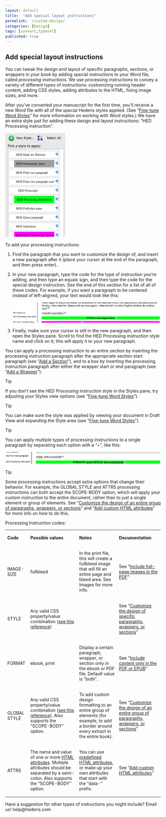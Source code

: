 ```yaml
---
layout: default
title:  "Add special layout instructions"
permalink:  /custom-design/
categories: [Design]
tags: [convert,typeset]
published: true
---
```


<section data-type="chapter" class="hsecchapter" data-hederis-type="hsecchapter" id="custom-design" data-pi-attrs="id: custom-design; data-tags: convert,typeset;" role="doc-chapter" data-tags="convert,typeset" data-author-name=" " data-book-title=" " title="Add special layout instructions"><h1 data-hederis-type="hblkchaptitle" class="hblkchaptitle" id="pOe6isDLr">Add special layout instructions</h1><p class="hblkp" data-hederis-type="hblkp" id="pm5ueRTJK">You can tweak the design and layout of specific paragraphs, sections, or wrappers in your book by adding special instructions to your Word file, called <em class="hspanem" data-hederis-type="hspanem" id="pOIBGUprq">processing instructions</em>. We use processing instructions to convey a variety of different types of instructions: customizing running header content, adding CSS styles, adding attributes to the HTML, fixing image sizes, and more.</p><p class="hblkp" data-hederis-type="hblkp" id="prZLf0Rkn">After you&#8217;ve converted your manuscript for the first time, you&#8217;ll receive a new Word file with all of the special Hederis styles applied. (See &#8220;<a href="{% post_url 2020-08-18-13-WorkingwithMicrosoftWord %}" data-hederis-type="hspana" id="pT98ZDuvs"><span class="Hyperlink" data-hederis-type="hspnspan" id="p8d7uZ1dt">Fine-tune Word Styles</span></a>&#8221; for more information on working with Word styles.) We have an extra style just for adding these design and layout instructions: &#8220;HED Processing instruction&#8221;.</p><img data-hederis-type="hblkimg" class="hblkimg" id="p84lMhCpW" src="/images/pi1.png" data-img-src="pi1.png"/><p class="hblkp" data-hederis-type="hblkp" id="pxCumvzMs">To add your processing instructions:</p><ol class="hwprnumlist" data-hederis-type="hwprnumlist" id="pRXO7RCrF"><li class="hblkoli" data-hederis-type="hblkoli" id="liCvdnNDbG"><p class="hblkoli" data-hederis-type="hblklip" id="pScysNbib">Find the paragraph that you want to customize the design of, and insert a new paragraph after it (place your cursor at the end of the paragraph, and then press enter).</p></li><li class="hblkoli" data-hederis-type="hblkoli" id="liOmRvPVdY"><p class="hblkoli" data-hederis-type="hblklip" id="pXCoxNUwT">In your new paragraph, type the code for the type of instruction you&#8217;re adding, and then type an equals sign, and then type the code for the special design instruction. See the end of this section for a list of all of these codes. For example, if you want a paragraph to be centered instead of left-aligned, your text would look like this:</p><img data-hederis-type="hblkimg" class="hblkimg" id="pkT8vHGJI" src="/images/pi2.png" data-img-src="pi2.png"/></li><li class="hblkoli" data-hederis-type="hblkoli" id="livCPrQagZ"><p class="hblkoli" data-hederis-type="hblklip" id="pCNC5h5st">Finally, make sure your cursor is still in the new paragraph, and then open the Styles pane. Scroll to find the HED Processing instruction style name and click on it; this will apply it to your new paragraph.</p></li></ol><p class="hblkp" data-hederis-type="hblkp" id="pzZFpQlA9">You can apply a processing instruction to an entire section by inserting the processing instruction paragraph after the appropriate section start paragraph (see &#8220;<a href="{% post_url 2020-08-18-16-AddaSection %}" data-hederis-type="hspana" id="p4wMSfDaC"><span class="Hyperlink" data-hederis-type="hspnspan" id="pvaDNmO9n">Add a Section</span></a>&#8221;), and to a box by inserting the processing instruction paragraph after either the wrapper start or end paragraph (see &#8220;<a href="{% post_url 2020-08-18-15-AddaWrapper %}" data-hederis-type="hspana" id="pra2mv9nN"><span class="Hyperlink" data-hederis-type="hspnspan" id="pSTgQLHhg">Add a Wrapper</span></a>&#8221;).</p><aside class="hwprbox box" data-hederis-type="hwprbox" id="pu4HPJ9qf" data-type="sidebar"><p class="hblktype" data-hederis-type="hblktype" id="p51g8rBaV">Tip</p><p class="hblkp" data-hederis-type="hblkp" id="p1p0Y3Tp9">If you don&#8217;t see the <em class="hspanem" data-hederis-type="hspanem" id="pi2UXhNcn">HED Processing instruction</em> style in the Styles pane, try adjusting your Styles view options (see &#8220;<a href="{% post_url 2020-08-18-13-WorkingwithMicrosoftWord %}" data-hederis-type="hspana" id="pqmfCdHXP"><span class="Hyperlink" data-hederis-type="hspnspan" id="p0knm3Vrv">Fine-tune Word Styles</span></a>&#8221;).</p></aside><aside class="hwprbox box" data-hederis-type="hwprbox" id="pZMBiv0LB" data-type="sidebar"><p class="hblktype" data-hederis-type="hblktype" id="psexAFkmp">Tip</p><p class="hblkp" data-hederis-type="hblkp" id="pHlqa0knE">You can make sure the style was applied by viewing your document in Draft View and expanding the Style area (see &#8220;<a href="{% post_url 2020-08-18-13-WorkingwithMicrosoftWord %}" data-hederis-type="hspana" id="p9PGR6kS1"><span class="Hyperlink" data-hederis-type="hspnspan" id="p6rmjmCKg">Fine-tune Word Styles</span></a>&#8221;).</p></aside><aside class="hwprbox box" data-hederis-type="hwprbox" id="pib1S8Nn2" data-type="sidebar"><p class="hblktype" data-hederis-type="hblktype" id="p3h8xvCFh">Tip</p><p class="hblkp" data-hederis-type="hblkp" id="pnXHOFfJA">You can apply multiple types of processing instructions to a single paragraph by separating each option with a &#8220;+&#8221;, like this:</p><img data-hederis-type="hblkimg" class="hblkimg" id="p4YE08cnk" src="/images/pi3.png" data-img-src="pi3.png"/></aside><aside class="hwprbox box" data-hederis-type="hwprbox" id="peYhDV6vB" data-type="sidebar"><p class="hblktype" data-hederis-type="hblktype" id="pAqltSFGk">Tip</p><p class="hblkp" data-hederis-type="hblkp" id="p1zedKKjM">Some processing instructions accept extra options that change their behavior. For example, the GLOBAL STYLE and ATTRS processing instructions can both accept the SCOPE-BODY option, which will apply your custom instruction to the entire document, rather than to just a single element or group of elements. See &#8220;<a href="{% post_url 2020-08-18-39-Customizethedesignofanentiregroupofparagraphswrappersorsections %}" data-hederis-type="hspana" id="pkja3jrAJ"><span class="Hyperlink" data-hederis-type="hspnspan" id="pvKyKHRKK">Customize the design of an entire group of paragraphs, wrappers, or sections</span></a>&#8221; and &#8220;<a href="{% post_url 2020-08-18-69-AddcustomHTMLattributes %}" data-hederis-type="hspana" id="pFdPLH68W"><span class="Hyperlink" data-hederis-type="hspnspan" id="pXQTLewwN">Add custom HTML attributes</span></a>&#8221; for more info on how to do this.</p></aside><p class="hblkp" data-hederis-type="hblkp" id="pEHvt9oLB">Processing Instruction codes:</p><table id="pdUxnFGTg" data-hederis-type="hwprtable" class="hwprtable"><tr data-hederis-type="hwprtr" class="hwprtr" id="pM6cBy3B9"><td data-hederis-type="hwprtd" class="hwprtd" id="pwRfBQ4e7"><p class="hblkp" data-hederis-type="hblkp" id="pnH2t6SyC"><strong class="hspanstrong" data-hederis-type="hspanstrong" id="ppT6vX2A9">Code</strong></p></td><td data-hederis-type="hwprtd" class="hwprtd" id="pk9UrMVsX"><p class="hblkp" data-hederis-type="hblkp" id="p0NRSm7i5"><strong class="hspanstrong" data-hederis-type="hspanstrong" id="peuGWN6sv">Possible values</strong></p></td><td data-hederis-type="hwprtd" class="hwprtd" id="pOEYQQDNB"><p class="hblkp" data-hederis-type="hblkp" id="pQXAScN0M"><strong class="hspanstrong" data-hederis-type="hspanstrong" id="pVqwQKqEy">Notes</strong></p></td><td data-hederis-type="hwprtd" class="hwprtd" id="pPG8oVYJn"><p class="hblkp" data-hederis-type="hblkp" id="pmkXEeHKo"><strong class="hspanstrong" data-hederis-type="hspanstrong" id="p7C09PT3i">Documentation</strong></p></td></tr><tr data-hederis-type="hwprtr" class="hwprtr" id="pBNtcgN1s"><td data-hederis-type="hwprtd" class="hwprtd" id="psgLeCTD8"><p class="hblkp" data-hederis-type="hblkp" id="pXGjWVSiX">IMAGE-SIZE</p></td><td data-hederis-type="hwprtd" class="hwprtd" id="pwKQgZ7wK"><p class="hblkp" data-hederis-type="hblkp" id="pwHJeXBu5">fullbleed</p></td><td data-hederis-type="hwprtd" class="hwprtd" id="pHDM1ZIC4"><p class="hblkp" data-hederis-type="hblkp" id="pAqXGFamN">In the print file, this will create a fullbleed image that will fill an entire page and bleed area. See Images for more info.</p></td><td data-hederis-type="hwprtd" class="hwprtd" id="pgvFcwqqK"><p class="hblkp" data-hederis-type="hblkp" id="pJnixIp2Z">See &#8220;<a href="{% post_url 2020-08-18-53-Includefull-pageimagesinthePDF %}" data-hederis-type="hspana" id="prw0AORHx"><span class="Hyperlink" data-hederis-type="hspnspan" id="p4cjnTwvj">Include full-page images in the PDF</span></a>&#8221;</p></td></tr><tr data-hederis-type="hwprtr" class="hwprtr" id="pBCG3HYjf"><td data-hederis-type="hwprtd" class="hwprtd" id="ppuCucVUU"><p class="hblkp" data-hederis-type="hblkp" id="psWcRsAyd">STYLE</p></td><td data-hederis-type="hwprtd" class="hwprtd" id="pbYceznNW"><p class="hblkp" data-hederis-type="hblkp" id="pwf7vCIpp">Any valid CSS property/value combination (<a href="https://developer.mozilla.org/en-US/docs/Web/CSS/Reference" data-hederis-type="hspana" id="pfeMJSLa6"><span class="Hyperlink" data-hederis-type="hspnspan" id="pL3hyGqsb">see this reference</span></a>)</p></td><td data-hederis-type="hwprtd" class="hwprtd" id="p1qZNvTw5"/><td data-hederis-type="hwprtd" class="hwprtd" id="piYHNHHnt"><p class="hblkp" data-hederis-type="hblkp" id="pb1gp0kyM">See &#8220;<a href="{% post_url 2020-08-18-38-Customizethedesignofspecificparagraphswrappersorsections %}" data-hederis-type="hspana" id="prDJcMnT8"><span class="Hyperlink" data-hederis-type="hspnspan" id="pnsssizZK">Customize the design of specific paragraphs, wrappers, or sections</span></a>&#8221;</p></td></tr><tr data-hederis-type="hwprtr" class="hwprtr" id="p0qMsptlq"><td data-hederis-type="hwprtd" class="hwprtd" id="ptkIrfgg1"><p class="hblkp" data-hederis-type="hblkp" id="pG42tRaR8">FORMAT</p></td><td data-hederis-type="hwprtd" class="hwprtd" id="pMmABKtra"><p class="hblkp" data-hederis-type="hblkp" id="p4CExYeeb">ebook, print</p></td><td data-hederis-type="hwprtd" class="hwprtd" id="p0TBGb8K7"><p class="hblkp" data-hederis-type="hblkp" id="pZh2CslXL">Display a certain paragraph, wrapper, or section only in the ebook or PDF file. Default value is &#8220;both&#8221;.</p></td><td data-hederis-type="hwprtd" class="hwprtd" id="pRiAboxou"><p class="hblkp" data-hederis-type="hblkp" id="pRrh7NqA1">See &#8220;<a href="{% post_url 2020-08-18-20-IncludecontentonlyinthePDForEPUB %}" data-hederis-type="hspana" id="p7TVyQQav"><span class="Hyperlink" data-hederis-type="hspnspan" id="pUOuEZtfI">Include content only in the PDF or EPUB</span></a>&#8221;</p></td></tr><tr data-hederis-type="hwprtr" class="hwprtr" id="pcFdSzUeU"><td data-hederis-type="hwprtd" class="hwprtd" id="pmqxNQ3Ab"><p class="hblkp" data-hederis-type="hblkp" id="pxRq4cFw6">GLOBAL STYLE</p></td><td data-hederis-type="hwprtd" class="hwprtd" id="pCYmSTDAw"><p class="hblkp" data-hederis-type="hblkp" id="pYzbMF0Dn">Any valid CSS property/value combination (<a href="https://developer.mozilla.org/en-US/docs/Web/CSS/Reference" data-hederis-type="hspana" id="prVKqwtMx"><span class="Hyperlink" data-hederis-type="hspnspan" id="psf7vmlqm">see this reference</span></a>). Also supports the &#8220;SCOPE-BODY&#8221; option.</p></td><td data-hederis-type="hwprtd" class="hwprtd" id="pRyTEKBo3"><p class="hblkp" data-hederis-type="hblkp" id="pcCo7d7iR">To add custom design formatting to an entire group of elements (for example, to add a border around every extract in the entire book).</p></td><td data-hederis-type="hwprtd" class="hwprtd" id="pXruG61i7"><p class="hblkp" data-hederis-type="hblkp" id="pjKtElhHA">See &#8220;<a href="{% post_url 2020-08-18-39-Customizethedesignofanentiregroupofparagraphswrappersorsections %}" data-hederis-type="hspana" id="p4cSxnhdn"><span class="Hyperlink" data-hederis-type="hspnspan" id="pOHW8FIXN">Customize the design of an entire group of paragraphs, wrappers, or sections</span></a>&#8221;</p></td></tr><tr data-hederis-type="hwprtr" class="hwprtr" id="pQ9O5CUBi"><td data-hederis-type="hwprtd" class="hwprtd" id="pySFRHmNd"><p class="hblkp" data-hederis-type="hblkp" id="phzDqrqjW">ATTRS</p></td><td data-hederis-type="hwprtd" class="hwprtd" id="pRTlC3GL9"><p class="hblkp" data-hederis-type="hblkp" id="pXd3Ef4C1">The name and value of one or more <a href="https://developer.mozilla.org/en-US/docs/Web/HTML/Attributes" data-hederis-type="hspana" id="p3WNdUkNX"><span class="Hyperlink" data-hederis-type="hspnspan" id="pjWRojFXx">HTML attributes</span></a>. Multiple attributes should be separated by a semi-colon. Also supports the &#8220;SCOPE-BODY&#8221; option.</p></td><td data-hederis-type="hwprtd" class="hwprtd" id="pzSFn8w3W"><p class="hblkp" data-hederis-type="hblkp" id="p4oOaxSWH">You can use <a href="https://developer.mozilla.org/en-US/docs/Web/HTML/Attributes" data-hederis-type="hspana" id="pxlZh6NOH"><span class="Hyperlink" data-hederis-type="hspnspan" id="pQBDwLkbe">predefined HTML attributes</span></a>, or make up your own attributes that start with the &#8220;data-&#8221; prefix.</p></td><td data-hederis-type="hwprtd" class="hwprtd" id="pNEeZQdNO"><p class="hblkp" data-hederis-type="hblkp" id="pHtObgtO8">See &#8220;<a href="{% post_url 2020-08-18-69-AddcustomHTMLattributes %}" data-hederis-type="hspana" id="pwGINPAK9"><span class="Hyperlink" data-hederis-type="hspnspan" id="pu6C28ysr">Add custom HTML attributes</span></a>&#8221;</p></td></tr></table><p class="hblkp" data-hederis-type="hblkp" id="pHQwQ2BCS">Have a suggestion for other types of instructions you might include? Email us! help@hederis.com</p></section>